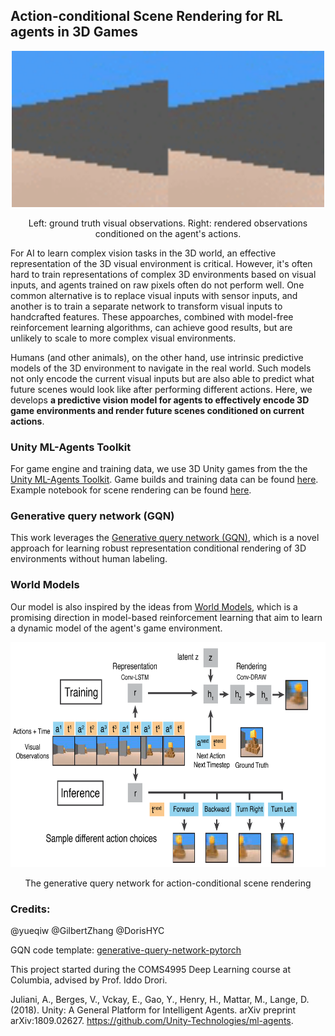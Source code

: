 ## Action-conditional Scene Rendering for RL agents in 3D Games



<p align="center"> 
<img height="250" width="500" src="assets/pyramids_render.gif">
</p>

<p align="center"> 
Left: ground truth visual observations. Right: rendered observations conditioned on the agent's actions. 
</p>

For AI to learn complex vision tasks in the 3D world, an effective representation of the 3D visual environment is critical. However, it's often hard to train representations of complex 3D environments based on visual inputs, and agents trained on raw pixels often do not perform well.  One common alternative is to replace visual inputs with sensor inputs, and another is to train a separate network to transform visual inputs to handcrafted features. These appoarches, combined with model-free reinforcement learning algorithms, can achieve good results, but are unlikely to scale to more complex visual environments.  

Humans (and other animals), on the other hand, use intrinsic predictive models of the 3D environment to navigate in the real world. Such models not only encode the current visual inputs but are also able to predict what future scenes would look like after performing different actions. Here, we develops **a predictive vision model for agents to effectively encode 3D game environments and render future scenes conditioned on current actions**. 

### Unity ML-Agents Toolkit
For game engine and training data, we use 3D Unity games from the the [Unity ML-Agents Toolkit](https://github.com/Unity-Technologies/ml-agents). Game builds and training data can be found [here](https://github.com/yueqiw/gqn-world-model/releases/). Example notebook for scene rendering can be found [here](notebooks/unity_predict_pyramids_video.ipynb). 

### Generative query network (GQN)
This work leverages the [Generative query network (GQN)](https://deepmind.com/blog/neural-scene-representation-and-rendering/), which is a novel approach for learning robust representation conditional rendering of 3D environments without human labeling. 

### World Models 
Our model is also inspired by the ideas from [World Models](https://worldmodels.github.io), which is a promising direction in model-based reinforcement learning that aim to learn a dynamic model of the agent's game environment.

<p align="center"> 
<img height="360" src="assets/model_flow_unity.png">
</p>

<p align="center"> 
The generative query network for action-conditional scene rendering
</p>

### Credits:

@yueqiw @GilbertZhang @DorisHYC

GQN code template: [generative-query-network-pytorch](<https://github.com/wohlert/generative-query-network-pytorch>)

This project started during the COMS4995 Deep Learning course at Columbia, advised by Prof. Iddo Drori. 


Juliani, A., Berges, V., Vckay, E., Gao, Y., Henry, H., Mattar, M., Lange, D. (2018). Unity: A General Platform for Intelligent Agents. arXiv preprint arXiv:1809.02627. https://github.com/Unity-Technologies/ml-agents.
